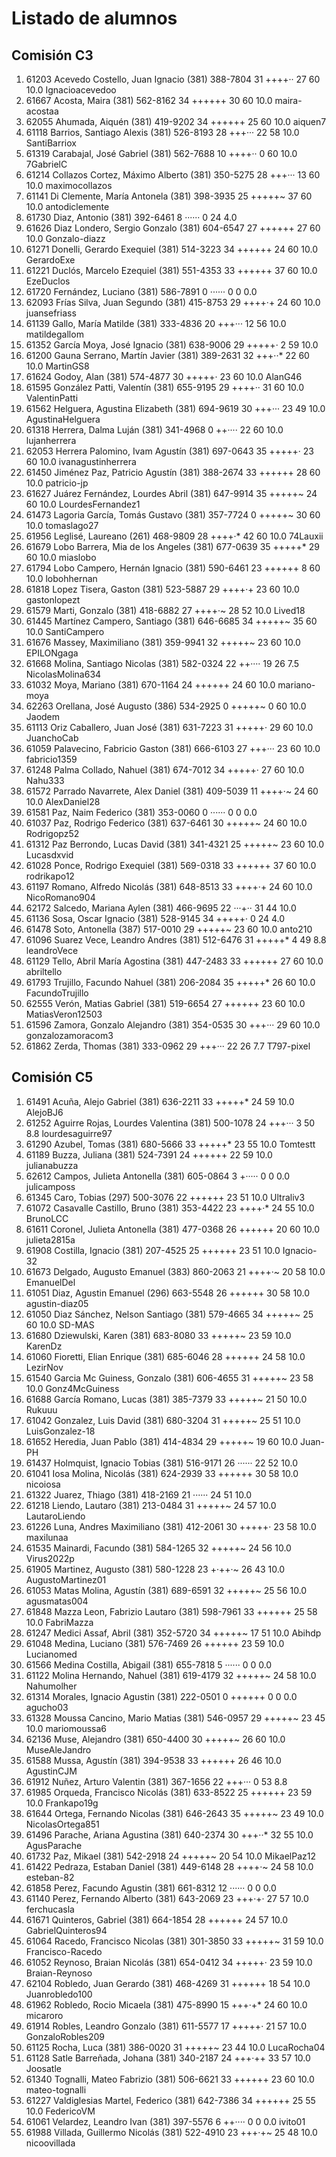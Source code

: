 # Listado de alumnos

## Comisión C3
01.  61203  Acevedo Costello, Juan Ignacio       (381) 388-7804   31  ++++··      27  60  10.0  Ignacioacevedoo
02.  61667  Acosta, Maira                        (381) 562-8162   34  ++++++      30  60  10.0  maira-acostaa
03.  62055  Ahumada, Aiquén                      (381) 419-9202   34  ++++++      25  60  10.0  aiquen7
04.  61118  Barrios, Santiago Alexis             (381) 526-8193   28  +++···      22  58  10.0  SantiBarriox
05.  61319  Carabajal, José Gabriel              (381) 562-7688   10  ++++··       0  60  10.0  7GabrielC
06.  61214  Collazos Cortez, Máximo Alberto      (381) 350-5275   28  +++···      13  60  10.0  maximocollazos
07.  61141  Di Clemente, María Antonela          (381) 398-3935   25  +++++~      37  60  10.0  antodiclemente
08.  61730  Diaz, Antonio                        (381) 392-6461    8  ······       0  24   4.0  
09.  61626  Diaz Londero, Sergio Gonzalo         (381) 604-6547   27  ++++++      27  60  10.0  Gonzalo-diazz
10.  61271  Donelli, Gerardo Exequiel            (381) 514-3223   34  ++++++      24  60  10.0  GerardoExe
11.  61221  Duclós, Marcelo Ezequiel             (381) 551-4353   33  ++++++      37  60  10.0  EzeDuclos
12.  61720  Fernández, Luciano                   (381) 586-7891    0  ······       0   0   0.0  
13.  62093  Frías Silva, Juan Segundo            (381) 415-8753   29  ++++·+      24  60  10.0  juansefriass
14.  61139  Gallo, María Matilde                 (381) 333-4836   20  +++···      12  56  10.0  matildegallom
15.  61352  García Moya, José Ignacio            (381) 638-9006   29  +++++·       2  59  10.0  
16.  61200  Gauna Serrano, Martín Javier         (381) 389-2631   32  +++··*      22  60  10.0  MartinGS8
17.  61624  Godoy, Alan                          (381) 574-4877   30  +++++·      23  60  10.0  AlanG46
18.  61595  González Patti, Valentín             (381) 655-9195   29  ++++··      31  60  10.0  ValentinPatti
19.  61562  Helguera, Agustina Elizabeth         (381) 694-9619   30  +++···      23  49  10.0  AgustinaHelguera
20.  61318  Herrera, Dalma Luján                 (381) 341-4968    0  ++····      22  60  10.0  lujanherrera
21.  62053  Herrera Palomino, Ivam Agustín       (381) 697-0643   35  +++++·      23  60  10.0  ivanagustinherrera
22.  61450  Jiménez Paz, Patricio Agustín        (381) 388-2674   33  ++++++      28  60  10.0  patricio-jp
23.  61627  Juárez Fernández, Lourdes Abril      (381) 647-9914   35  +++++~      24  60  10.0  LourdesFernandez1
24.  61473  Lagoria García, Tomás Gustavo        (381) 357-7724    0  +++++~      30  60  10.0  tomaslago27
25.  61956  Leglisé, Laureano                    (261) 468-9809   28  ++++·*      42  60  10.0  74Lauxii
26.  61679  Lobo Barrera, Mia de los Angeles     (381) 677-0639   35  +++++*      29  60  10.0  miaslobo
27.  61794  Lobo Campero, Hernán Ignacio         (381) 590-6461   23  ++++++       8  60  10.0  lobohhernan
28.  61818  Lopez Tisera, Gaston                 (381) 523-5887   29  ++++·+      23  60  10.0  gastonlopezt
29.  61579  Marti, Gonzalo                       (381) 418-6882   27  ++++·~      28  52  10.0  Lived18
30.  61445  Martínez Campero, Santiago           (381) 646-6685   34  +++++~      35  60  10.0  SantiCampero
31.  61676  Massey, Maximiliano                  (381) 359-9941   32  +++++~      23  60  10.0  EPILONgaga
32.  61668  Molina, Santiago Nicolas             (381) 582-0324   22  ++····      19  26   7.5  NicolasMolina634
33.  61032  Moya, Mariano                        (381) 670-1164   24  ++++++      24  60  10.0  mariano-moya
34.  62263  Orellana, José Augusto               (386) 534-2925    0  +++++~       0  60  10.0  Jaodem
35.  61113  Oriz Caballero, Juan José            (381) 631-7223   31  +++++·      29  60  10.0  JuanchoCab
36.  61059  Palavecino, Fabricio Gaston          (381) 666-6103   27  +++···      23  60  10.0  fabricio1359
37.  61248  Palma Collado, Nahuel                (381) 674-7012   34  +++++·      27  60  10.0  Nahu333
38.  61572  Parrado Navarrete, Alex Daniel       (381) 409-5039   11  ++++·~      24  60  10.0  AlexDaniel28
39.  61581  Paz, Naim Federico                   (381) 353-0060    0  ······       0   0   0.0  
40.  61037  Paz, Rodrigo Federico                (381) 637-6461   30  +++++~      24  60  10.0  Rodrigopz52
41.  61312  Paz Berrondo, Lucas David            (381) 341-4321   25  +++++~      23  60  10.0  Lucasdxvid
42.  61028  Ponce, Rodrigo Exequiel              (381) 569-0318   33  ++++++      37  60  10.0  rodrikapo12
43.  61197  Romano, Alfredo Nicolás              (381) 648-8513   33  ++++·+      24  60  10.0  NicoRomano904
44.  62172  Salcedo, Mariana Aylen               (381) 466-9695   22  ···+··      31  44  10.0  
45.  61136  Sosa, Oscar Ignacio                  (381) 528-9145   34  +++++·       0  24   4.0  
46.  61478  Soto, Antonella                      (387) 517-0010   29  +++++~      23  60  10.0  anto210
47.  61096  Suarez Vece, Leandro Andres          (381) 512-6476   31  +++++*       4  49   8.8  leandroVece
48.  61129  Tello, Abril María Agostina          (381) 447-2483   33  ++++++      27  60  10.0  abriltello
49.  61793  Trujillo, Facundo Nahuel             (381) 206-2084   35  +++++*      26  60  10.0  FacundoTrujillo
50.  62555  Verón, Matias Gabriel                (381) 519-6654   27  ++++++      23  60  10.0  MatiasVeron12503
51.  61596  Zamora, Gonzalo Alejandro            (381) 354-0535   30  +++···      29  60  10.0  gonzalozamoracom3
52.  61862  Zerda, Thomas                        (381) 333-0962   29  +++···      22  26   7.7  T797-pixel

## Comisión C5
01.  61491  Acuña, Alejo Gabriel                 (381) 636-2211   33  +++++*      24  59  10.0  AlejoBJ6
02.  61252  Aguirre Rojas, Lourdes Valentina     (381) 500-1078   24  +++···       3  50   8.8  lourdesaguirre97
03.  61290  Azubel, Tomas                        (381) 680-5666   33  +++++*      23  55  10.0  Tomtestt
04.  61189  Buzza, Juliana                       (381) 524-7391   24  ++++++      22  59  10.0  julianabuzza
05.  62612  Campos, Julieta Antonella            (381) 605-0864    3  +·····       0   0   0.0  julicamposs
06.  61345  Caro, Tobias                         (297) 500-3076   22  ++++++      23  51  10.0  Ultraliv3
07.  61072  Casavalle Castillo, Bruno            (381) 353-4422   23  ++++·*      24  55  10.0  BrunoLCC
08.  61611  Coronel, Julieta Antonella           (381) 477-0368   26  ++++++      20  60  10.0  julieta2815a
09.  61908  Costilla, Ignacio                    (381) 207-4525   25  ++++++      23  51  10.0  Ignacio-32
10.  61673  Delgado, Augusto Emanuel             (383) 860-2063   21  ++++·~      20  58  10.0  EmanuelDel
11.  61051  Diaz, Agustin Emanuel                (296) 663-5548   26  ++++++      30  58  10.0  agustin-diaz05
12.  61050  Diaz Sánchez, Nelson Santiago        (381) 579-4665   34  +++++~      25  60  10.0  SD-MAS
13.  61680  Dziewulski, Karen                    (381) 683-8080   33  +++++~      23  59  10.0  KarenDz
14.  61060  Fioretti, Elian Enrique              (381) 685-6046   28  ++++++      24  58  10.0  LezirNov
15.  61540  Garcia Mc Guiness, Gonzalo           (381) 606-4655   31  +++++~      23  58  10.0  Gonz4McGuiness
16.  61688  García Romano, Lucas                 (381) 385-7379   33  +++++~      21  50  10.0  Rukuuu
17.  61042  Gonzalez, Luis David                 (381) 680-3204   31  +++++~      25  51  10.0  LuisGonzalez-18
18.  61652  Heredia, Juan Pablo                  (381) 414-4834   29  +++++~      19  60  10.0  Juan-PH
19.  61437  Holmquist, Ignacio Tobias            (381) 516-9171   26  ······      22  52  10.0  
20.  61041  Iosa Molina, Nicolás                 (381) 624-2939   33  ++++++      30  58  10.0  nicoiosa
21.  61322  Juarez, Thiago                       (381) 418-2169   21  ······      24  51  10.0  
22.  61218  Liendo, Lautaro                      (381) 213-0484   31  +++++~      24  57  10.0  LautaroLiendo
23.  61226  Luna, Andres Maximiliano             (381) 412-2061   30  +++++·      23  58  10.0  maxilunaa
24.  61535  Mainardi, Facundo                    (381) 584-1265   32  +++++~      24  56  10.0  Virus2022p
25.  61905  Martinez, Augusto                    (381) 580-1228   23  +·++·~      26  43  10.0  AugustoMartinez01
26.  61053  Matas Molina, Agustín                (381) 689-6591   32  +++++~      25  56  10.0  agusmatas004
27.  61848  Mazza Leon, Fabrizio Lautaro         (381) 598-7961   33  ++++++      25  58  10.0  FabriMazza
28.  61247  Medici Assaf, Abril                  (381) 352-5720   34  +++++~      17  51  10.0  Abihdp
29.  61048  Medina, Luciano                      (381) 576-7469   26  ++++++      23  59  10.0  Lucianomed
30.  61566  Medina Costilla, Abigail             (381) 655-7818    5  ······       0   0   0.0  
31.  61122  Molina Hernando, Nahuel              (381) 619-4179   32  +++++~      24  58  10.0  Nahumolher
32.  61314  Morales, Ignacio Agustin             (381) 222-0501    0  ++++++       0   0   0.0  agucho03
33.  61328  Moussa Cancino, Mario Matias         (381) 546-0957   29  +++++~      23  45  10.0  mariomoussa6
34.  62136  Muse, Alejandro                      (381) 650-4400   30  +++++~      26  60  10.0  MuseAleJandro
35.  61588  Mussa, Agustín                       (381) 394-9538   33  ++++++      26  46  10.0  AgustinCJM
36.  61912  Nuñez, Arturo Valentin               (381) 367-1656   22  +++···       0  53   8.8  
37.  61985  Orqueda, Francisco Nicolás           (381) 633-8522   25  ++++++      23  59  10.0  Frankapo19g
38.  61644  Ortega, Fernando Nicolas             (381) 646-2643   35  +++++~      23  49  10.0  NicolasOrtega851
39.  61496  Parache, Ariana Agustina             (381) 640-2374   30  +++··*      32  55  10.0  AgusParache
40.  61732  Paz, Mikael                          (381) 542-2918   24  +++++~      20  54  10.0  MikaelPaz12
41.  61422  Pedraza, Estaban Daniel              (381) 449-6148   28  ++++·~      24  58  10.0  esteban-82
42.  61858  Perez, Facundo Agustin               (381) 661-8312   12  ······       0   0   0.0  
43.  61140  Perez, Fernando Alberto              (381) 643-2069   23  +++·+·      27  57  10.0  ferchucasla
44.  61671  Quinteros, Gabriel                   (381) 664-1854   28  ++++++      24  57  10.0  GabrielQuinteros94
45.  61064  Racedo, Francisco Nicolas            (381) 301-3850   33  +++++~      31  59  10.0  Francisco-Racedo
46.  61052  Reynoso, Braian Nicolás              (381) 654-0412   34  +++++·      23  59  10.0  Braian-Reynoso
47.  62104  Robledo, Juan Gerardo                (381) 468-4269   31  ++++++      18  54  10.0  Juanrobledo100
48.  61962  Robledo, Rocio Micaela               (381) 475-8990   15  +++·+*      24  60  10.0  micaroro
49.  61914  Robles, Leandro Gonzalo              (381) 611-5577   17  +++++·      21  57  10.0  GonzaloRobles209
50.  61125  Rocha, Luca                          (381) 386-0020   31  +++++~      23  44  10.0  LucaRocha04
51.  61128  Satle Barreñada, Johana              (381) 340-2187   24  +++·++      33  57  10.0  Joosatle
52.  61340  Tognalli, Mateo Fabrizio             (381) 506-6621   33  ++++++      23  60  10.0  mateo-tognalli
53.  61227  Valdiglesias Martel, Federico        (381) 642-7386   34  ++++++      25  55  10.0  FedericoVM
54.  61061  Velardez, Leandro Ivan               (381) 397-5576    6  ++····       0   0   0.0  ivito01
55.  61988  Villada, Guillermo Nicolás           (381) 522-4910   23  +++·+~      25  48  10.0  nicoovillada
